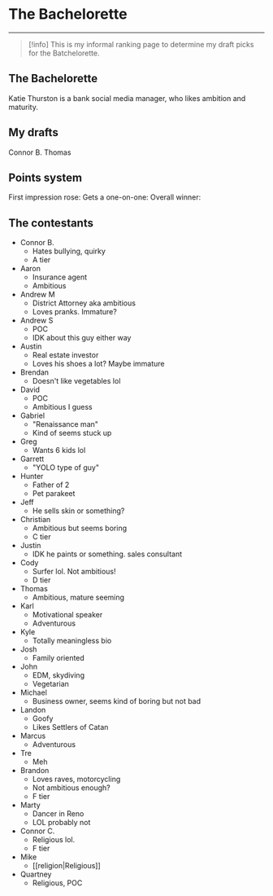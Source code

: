 # The Bachelorette


---
> [!info]
> This is my informal ranking page to determine my draft picks for the Batchelorette.

## The Bachelorette
Katie Thurston is a bank social media manager, who likes ambition and maturity.

## My drafts
Connor B.
Thomas 


## Points system
First impression rose: 
Gets a one-on-one: 
Overall winner: 

## The contestants
- Connor B.
	- Hates bullying, quirky
	- A tier
- Aaron
	- Insurance agent
	- Ambitious
- Andrew M
	- District Attorney aka ambitious 
	- Loves pranks. Immature? 
- Andrew S
	- POC
	- IDK about this guy either way
- Austin
	- Real estate investor
	- Loves his shoes a lot? Maybe immature
- Brendan
	- Doesn't like vegetables lol
- David
	- POC
	- Ambitious I guess
- Gabriel
	- "Renaissance man"
	- Kind of seems stuck up
- Greg
	- Wants 6 kids lol
- Garrett
	- "YOLO type of guy"
- Hunter
	- Father of 2
	- Pet parakeet
- Jeff
	- He sells skin or something?
- Christian
	- Ambitious but seems boring
	- C tier
- Justin
	- IDK he paints or something. sales consultant
- Cody
	- Surfer lol. Not ambitious!
	- D tier
- Thomas
	- Ambitious, mature seeming
- Karl
	- Motivational speaker
	- Adventurous
- Kyle
	- Totally meaningless bio
- Josh
	- Family oriented
- John
	- EDM, skydiving
	- Vegetarian
- Michael
	- Business owner, seems kind of boring but not bad
- Landon
	- Goofy
	- Likes Settlers of Catan
- Marcus
	- Adventurous
- Tre
	- Meh
- Brandon
	- Loves raves, motorcycling
	- Not ambitious enough?
	- F tier
- Marty
	- Dancer in Reno
	- LOL probably not 
- Connor C. 
	- Religious lol. 
	- F tier
- Mike
	- [[religion|Religious]]
- Quartney
	- Religious, POC

